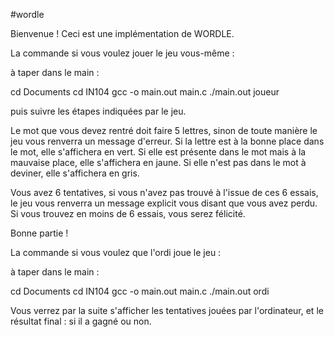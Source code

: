 #wordle

Bienvenue ! Ceci est une implémentation de WORDLE. 

La commande si vous voulez jouer le jeu vous-même :

à taper dans le main :

cd Documents
cd IN104
gcc -o main.out main.c 
./main.out joueur

puis suivre les étapes indiquées par le jeu.

Le mot que vous devez rentré doit faire 5 lettres, sinon de toute manière le jeu vous renverra un message d'erreur.
Si la lettre est à la bonne place dans le mot, elle s'affichera en vert.
Si elle est présente dans le mot mais à la mauvaise place, elle s'affichera en jaune.
Si elle n'est pas dans le mot à deviner, elle s'affichera en gris.

Vous avez 6 tentatives, si vous n'avez pas trouvé à l'issue de ces 6 essais, le jeu vous renverra un message explicit vous disant que vous avez perdu.
Si vous trouvez en moins de 6 essais, vous serez félicité. 

Bonne partie !

La commande si vous voulez que l'ordi joue le jeu :

à taper dans le main :

cd Documents
cd IN104
gcc -o main.out main.c 
./main.out ordi

Vous verrez par la suite s'afficher les tentatives jouées par l'ordinateur, et le résultat final : si il a gagné ou non. 
